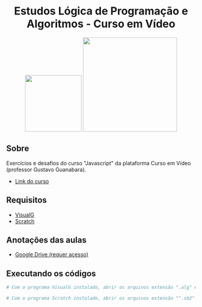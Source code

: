 <div align="center">
    <h1>Estudos Lógica de Programação e Algoritmos - Curso em Vídeo</h1>
    <img width=150 src='https://i.ytimg.com/vi/kM9ASKAni_s/maxresdefault.jpg'>
    <img width=250 src='https://www.cursoemvideo.com/wp-content/uploads/2019/08/cursoemvideo-logo.png'>
</div>

## Sobre

Exercícios e desafios do curso "Javascript" da plataforma Curso em Vídeo (professor Gustavo Guanabara).
- [Link do curso](https://www.cursoemvideo.com/course/curso-de-algoritmo/) <br>

## Requisitos
- [VisualG](https://visualg3.com.br/) <br>
- [Scratch](https://scratch.mit.edu/download) <br>

## Anotações das aulas
- [Google Drive (requer acesso)](https://drive.google.com/drive/folders/1cxgvkWsqaZAomR6mRZnRjRHswBEKChkD?usp=sharing) <br>

## Executando os códigos
```bash
# Com o programa VisualG instalado, abrir os arquivos extensão ".alg" e digitar F9 (executar) ou F8 (debugar passo a passo) e lançar informações solicitadas no terminal
```
```bash
# Com o programa Scratch instalado, abrir os arquivos extensão "".sb2" e clicar no botão “Tela cheia” e em seguida em “Iniciar"
```
